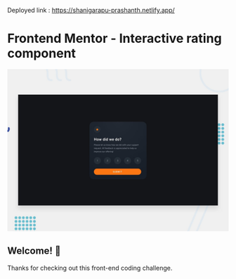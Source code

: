 Deployed link :  https://shanigarapu-prashanth.netlify.app/
# Frontend Mentor - Interactive rating component

![Design preview for the Interactive rating component coding challenge](./design/desktop-preview.jpg)

## Welcome! 👋

Thanks for checking out this front-end coding challenge.

